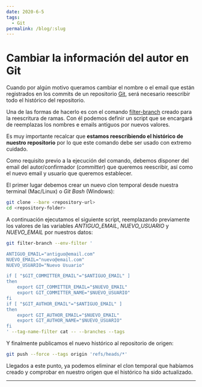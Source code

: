```yaml
---
date: 2020-6-5
tags:
  - Git
permalink: /blog/:slug
---
```


# Cambiar la información del autor en Git

<social-share class="social-share--header" />

Cuando por algún motivo queramos cambiar el nombre o el email que están registrados en los commits de un repositorio [Git](https://git-scm.com/), será necesario reescribir todo el histórico del repositorio.

Una de las formas de hacerlo es con el comando [filter-branch](https://git-scm.com/docs/git-filter-branch) creado para la reescritura de ramas. Con él podemos definir un script que se encargará de reemplazas los nombres e emails antiguos por nuevos valores.

Es muy importante recalcar que **estamos reescribiendo el histórico de nuestro repositorio** por lo que este comando debe ser usado con extremo cuidado.

Como requisito previo a la ejecución del comando, debemos disponer del email del autor/confirmador (_committer_) que queremos reescribir, así como el nuevo email y usuario que queremos establecer.

El primer lugar debemos crear un nuevo clon temporal desde nuestra terminal (Mac/Linux) o _Git Bash_ (Windows):

``` bash
git clone --bare <repository-url>
cd <repository-folder>
```

A continuación ejecutamos el siguiente script, reemplazando previamente los valores de las variables _ANTIGUO_EMAIL_, _NUEVO_USUARIO_ y _NUEVO_EMAIL_ por nuestros datos:
``` bash
git filter-branch --env-filter '

ANTIGUO_EMAIL="antiguo@email.com"
NUEVO_EMAIL="nuevo@email.com"
NUEVO_USUARIO="Nuevo Usuario"

if [ "$GIT_COMMITTER_EMAIL"="$ANTIGUO_EMAIL" ]
then
    export GIT_COMMITTER_EMAIL="$NUEVO_EMAIL"
    export GIT_COMMITTER_NAME="$NUEVO_USUARIO"
fi
if [ "$GIT_AUTHOR_EMAIL"="$ANTIGUO_EMAIL" ]
then
    export GIT_AUTHOR_EMAIL="$NUEVO_EMAIL"
    export GIT_AUTHOR_NAME="$NUEVO_USUARIO"
fi
' --tag-name-filter cat -- --branches --tags
```

Y finalmente publicamos el nuevo histórico al repositorio de origen:

``` bash
git push --force --tags origin 'refs/heads/*'
```

Llegados a este punto, ya podemos eliminar el clon temporal que habíamos creado y comprobar en nuestro origen que el histórico ha sido actualizado.

---
<social-share class="social-share--footer" />
